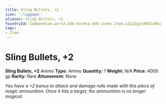 ```yaml
---
title: Sling Bullets, +2
icon: ':luggage:'
aliases: Sling Bullets, +2
foundryId: Compendium.world.ddb-eureka-ddb-items.Item.uZg1ZgzLAMIGcOKu
tags:
- Item
---
```


# Sling Bullets, +2

**Sling Bullets, +2**
_Ammo_
**Type:** Ammo
**Quantity:** 1
**Weight:** N/A
**Price:** 4000 gp
**Rarity:** Rare
**Attunement:** None

*You have a +2 bonus to attack and damage rolls made with this piece of magic ammunition. Once it hits a target, the ammunition is no longer magical.*